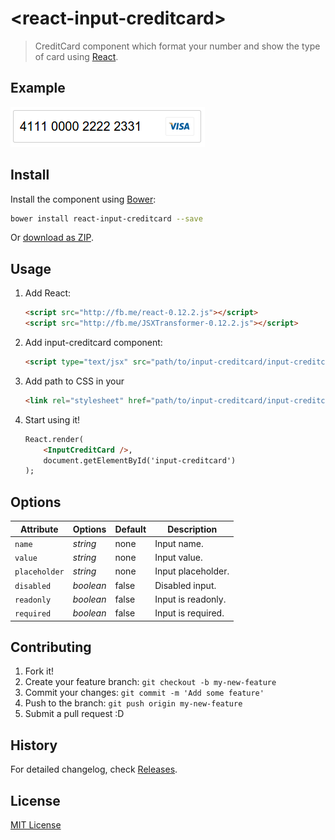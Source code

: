 # &lt;react-input-creditcard&gt;

> CreditCard component which format your number and show the type of card using [React](http://facebook.github.io/react/index.html).


## Example

![Example](exanple.png)

## Install

Install the component using [Bower](http://bower.io/):

```sh
bower install react-input-creditcard --save
```

Or [download as ZIP](https://github.com/mutebg/react-input-creditcard/archive/master.zip).

## Usage

1. Add React:

    ```html
    <script src="http://fb.me/react-0.12.2.js"></script>
	<script src="http://fb.me/JSXTransformer-0.12.2.js"></script>
    ```

2. Add input-creditcard component:

    ```html
    <script type="text/jsx" src="path/to/input-creditcard/input-creditcard.js"></script>
    ```
3. Add path to CSS in your <head>

    ```html
    <link rel="stylesheet" href="path/to/input-creditcard/input-creditcard.css">
    ```

3. Start using it!

    ```html
    React.render(
  		<InputCreditCard />,
  		document.getElementById('input-creditcard')
	);
	```

## Options

Attribute       | Options       | Default       | Description
---             | ---           | ---           | ---
`name`          | *string*      | none          | Input name.
`value`         | *string*      | none          | Input value.
`placeholder`   | *string*      | none          | Input placeholder.
`disabled`      | *boolean*     | false         | Disabled input.
`readonly`      | *boolean*     | false         | Input is readonly.
`required`      | *boolean*     | false         | Input is required.

## Contributing

1. Fork it!
2. Create your feature branch: `git checkout -b my-new-feature`
3. Commit your changes: `git commit -m 'Add some feature'`
4. Push to the branch: `git push origin my-new-feature`
5. Submit a pull request :D

## History

For detailed changelog, check [Releases](https://github.com/mutebg/react-input-creditcard/releases).

## License

[MIT License](http://opensource.org/licenses/MIT)